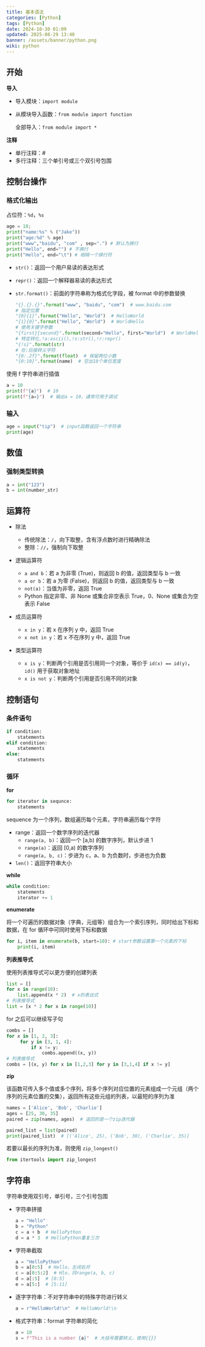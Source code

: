 ```yaml
---
title: 基本语法
categories: [Python]
tags: [Python]
date: 2024-10-30 01:09
updated: 2025-08-29 13:40
banner: /assets/banner/python.png
wiki: python
---
```

## 开始

**导入**

- 导入模块：`import module`
- 从模块导入函数：`from module import function`

  全部导入：`from module import *`

**注释**

- 单行注释：#
- 多行注释：三个单引号或三个双引号包围

## 控制台操作

### 格式化输出

占位符：`%d`，`%s`

```python
age = 18;
print("name:%s" % ("Jake"))
print("age:%d" % age)
print("www","baidu", "com" , sep=".") # 默认为换行
print("Hello", end="") # 不换行
print("Hello", end="\t") # 相隔一个换行符
```

- `str()`：返回一个用户易读的表达形式

- `repr()`：返回一个解释器易读的表达形式

- `str.format()`：前面的字符串称为格式化字段，被 format 中的参数替换

  ```python
  "{}.{}.{}".format("www", "baidu", "com")  # www.baidu.com
  # 指定位置
  "{0}{1}".format("Hello", "World")  # HelloWorld
  "{1}{0}".format("Hello", "World")  # WorldHello
  # 使用关键字参数
  "{first}{second}".format(second="Hello", first="World")  # WorldHello
  # 特定转化,!a:ascii(),!s:str(),!r:repr()
  "{!s}".format(str)
  # 在:后接转义字符
  "{0:.2f}".format(float)  # 保留两位小数
  "{0:10}".format(name)  # 空出10个单位宽度
  ```

使用 f 字符串进行插值

```python
a = 10
print(f"{a}")  # 10
print(f"{a=}")  # 输出a = 10，通常可用于调试
```

### 输入

```python
age = input("tip")  # input函数返回一个字符串
print(age)
```

## 数值

### 强制类型转换

```python
a = int("123")
b = int(number_str)
```

## 运算符

- 除法
  - 传统除法：`/`，向下取整，含有浮点数时进行精确除法
  - 整除：`//`，强制向下取整

- 逻辑运算符
  - `a and b`：若 a 为非零 (True)，则返回 b 的值，返回类型与 b 一致
  - `a or b`：若 a 为零 (False)，则返回 b 的值，返回类型与 b 一致
  - `not(a)`：当值为非零，返回 True
  - Python 指定非零、非 None 或集合非空表示 True，0、None 或集合为空表示 False
- 成员运算符
  - `x in y`：若 x 在序列 y 中，返回 True
  - `x not in y`：若 x 不在序列 y 中，返回 True
- 类型运算符
  - `x is y`：判断两个引用是否引用同一个对象，等价于 `id(x) == id(y)`，`id()` 用于获取对象地址
  - `x is not y`：判断两个引用是否引用不同的对象

## 控制语句

### 条件语句

```python
if condition:
    statements
elif condition:
    statements
else:
    statements
```

### 循环

**for**

  ```python
  for iterator in sequnce:
      statements
  ```

  sequence 为一个序列，数组遍历每个元素，字符串遍历每个字符

- range：返回一个数字序列的迭代器
    - `range(a, b)`：返回一个 \[a,b) 的数字序列，默认步进 1
    - `range(a)`：返回 [0,a) 的数字序列
    - `range(a, b, c)`：步进为 c，a、b 为负数时，步进也为负数
- `len()`：返回字符串大小

**while**

```python
while condition:
    statements
    iterator += 1
```

**enumerate**

将一个可遍历的数据对象（字典，元组等）组合为一个索引序列，同时给出下标和数据，在 for 循环中可同时使用下标和数据

```python
for i, item in enumerate(b, start=10): # start参数设置第一个元素的下标
    print(i, item)
```

**列表推导式**

使用列表推导式可以更方便的创建列表

```python
list = []
for x in range(10):
    list.append(x * 2)  # x的表达式
# 列表推导式
list = [x * 2 for x in range(10)]
```

for 之后可以继续写子句

```python
combs = []
for x in [1, 2, 3]:
     for y in [3, 1, 4]:
         if x != y:
             combs.append((x, y))
# 列表推导式
combs = [(x, y) for x in [1,2,3] for y in [3,1,4] if x != y]
```

**zip**

该函数可传入多个值或多个序列，将多个序列对应位置的元素组成一个元组（两个序列的元素位置的交集），返回所有这些元组的列表，以最短的序列为准

  ```python
  names = ['Alice', 'Bob', 'Charlie']
  ages = [25, 30, 35]
  paired = zip(names, ages)  # 返回的是一个zip迭代器
  
  paired_list = list(paired)
  print(paired_list)  # [('Alice', 25), ('Bob', 30), ('Charlie', 35)]
  ```

若要以最长的序列为准，则使用 `zip_longest()`

```python
from itertools import zip_longest
```

## 字符串

字符串使用双引号，单引号，三个引号包围

- 字符串拼接

  ```python
  a = "Hello"
  b = "Python"
  c = a + b  # HelloPython
  d = a * 3  # HelloPython重复三次
  ```

- 字符串截取

  ```python
  a = "HelloPython"
  b = a[0:5]  # Hello，左闭右开
  c = a[0:5:2]  # Hlo，同range(a, b, c)
  d = a[:5]  # [0:5]
  e = a[5:]  # [5:11]
  ```

- 逐字字符串：不对字符串中的特殊字符进行转义

  ```python
  a = r"HelloWorld!\n"  # HelloWorld!\n
  ```

- 格式字符串：format 字符串的简化

  ```python
  a = 10
  s = f"This is a number {a}"  # 大括号需要转义，使用{{}}
  ```
